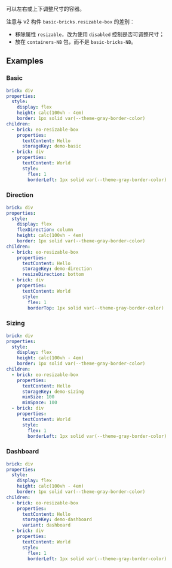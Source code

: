可以左右或上下调整尺寸的容器。

注意与 v2 构件 `basic-bricks.resizable-box` 的差别：

- 移除属性 `resizable`，改为使用 `disabled` 控制是否可调整尺寸；
- 放在 `containers-NB` 包，而不是 `basic-bricks-NB`。

## Examples

### Basic

```yaml preview
brick: div
properties:
  style:
    display: flex
    height: calc(100vh - 4em)
    border: 1px solid var(--theme-gray-border-color)
children:
  - brick: eo-resizable-box
    properties:
      textContent: Hello
      storageKey: demo-basic
  - brick: div
    properties:
      textContent: World
      style:
        flex: 1
        borderLeft: 1px solid var(--theme-gray-border-color)
```

### Direction

```yaml preview
brick: div
properties:
  style:
    display: flex
    flexDirection: column
    height: calc(100vh - 4em)
    border: 1px solid var(--theme-gray-border-color)
children:
  - brick: eo-resizable-box
    properties:
      textContent: Hello
      storageKey: demo-direction
      resizeDirection: bottom
  - brick: div
    properties:
      textContent: World
      style:
        flex: 1
        borderTop: 1px solid var(--theme-gray-border-color)
```

### Sizing

```yaml preview
brick: div
properties:
  style:
    display: flex
    height: calc(100vh - 4em)
    border: 1px solid var(--theme-gray-border-color)
children:
  - brick: eo-resizable-box
    properties:
      textContent: Hello
      storageKey: demo-sizing
      minSize: 100
      minSpace: 100
  - brick: div
    properties:
      textContent: World
      style:
        flex: 1
        borderLeft: 1px solid var(--theme-gray-border-color)
```

### Dashboard

```yaml preview
brick: div
properties:
  style:
    display: flex
    height: calc(100vh - 4em)
    border: 1px solid var(--theme-gray-border-color)
children:
  - brick: eo-resizable-box
    properties:
      textContent: Hello
      storageKey: demo-dashboard
      variant: dashboard
  - brick: div
    properties:
      textContent: World
      style:
        flex: 1
        borderLeft: 1px solid var(--theme-gray-border-color)
```
